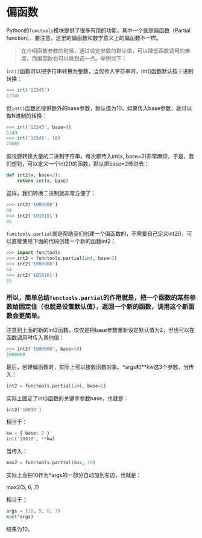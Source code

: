 # 偏函数

Python的`functools`模块提供了很多有用的功能，其中一个就是偏函数（Partial function）。要注意，这里的偏函数和数学意义上的偏函数不一样。

> 在介绍函数参数的时候，通过设定参数的默认值，可以降低函数调用的难度。而偏函数也可以做到这一点。举例如下：

`int()`函数可以把字符串转换为整数，当仅传入字符串时，int()函数默认按十进制转换：

```python
>>> int('12345')
12345
```

但`int()`函数还提供额外的base参数，默认值为10。如果传入base参数，就可以做N进制的转换：

```py
>>> int('12345', base=8)
5349
>>> int('12345', 16)
74565
```

假设要转换大量的二进制字符串，每次都传入int(x, base=2)非常麻烦，于是，我们想到，可以定义一个int2()的函数，默认把base=2传进去：

```py
def int2(x, base=2):
    return int(x, base)
```

这样，我们转换二进制就非常方便了：

```py
>>> int2('1000000')
64
>>> int2('1010101')
85
```

`functools.partial`就是帮助我们创建一个偏函数的，不需要自己定义int2()，可以直接使用下面的代码创建一个新的函数int2：

```py
>>> import functools
>>> int2 = functools.partial(int, base=2)
>>> int2('1000000')
64
>>> int2('1010101')
85
```

### 所以，简单总结`functools.partial`的作用就是，把一个函数的某些参数给固定住（也就是**设置默认值**），返回一个新的函数，调用这个新函数会更简单。

注意到上面的新的int2函数，仅仅是把base参数重新设定默认值为2，但也可以在函数调用时传入其他值：

```py
>>> int2('1000000', base=10)
1000000
```

最后，创建偏函数时，实际上可以接收函数对象、*args和**kw这3个参数，当传入：

```py
int2 = functools.partial(int, base=2)
```

实际上固定了int()函数的关键字参数base，也就是：

```py
int2('10010')
```

相当于：

```py
kw = { base: 2 }
int('10010', **kw)
```

当传入：

```py
max2 = functools.partial(max, 10)
```

实际上会把10作为*args的一部分自动加到左边，也就是：


max2(5, 6, 7)

相当于：

```py
args = (10, 5, 6, 7)
max(*args)
```
结果为10。